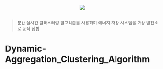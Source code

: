 <div align= "center">
    <img src="https://capsule-render.vercel.app/api?type=slice&color=0:d4e3fe,100:000000&height=120&text=Big-Contest&animation=fadeIn&fontColor=bcc2d2&fontSize=90" />
</div><br>

> 분산 실시간 클러스터링 알고리즘을 사용하여 에너지 저장 시스템을 가상 발전소로 동적 집합
# Dynamic-Aggregation_Clustering_Algorithm
